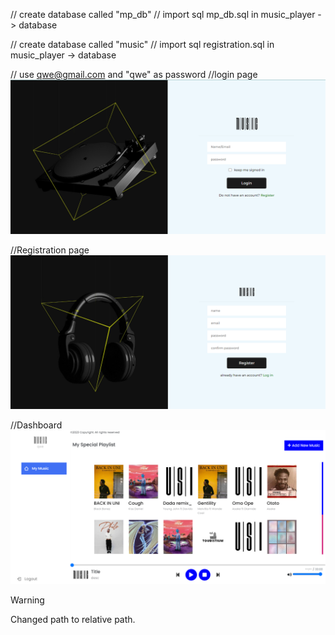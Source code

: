 // create database called "mp_db" 
// import sql mp_db.sql in music_player -> database


// create database called "music" 
// import sql registration.sql in music_player -> database

// use qwe@gmail.com and "qwe" as password
//login page
![LOGIN_PAGE](m4.png)

//Registration page
![HOMEPAGE](m5.png)

//Dashboard
![HOMEPAGE](m6.png)


> [!WARNING]  
> Changed path to relative path.

